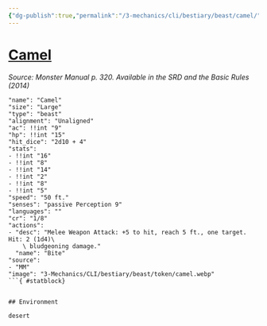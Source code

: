 ```yaml
---
{"dg-publish":true,"permalink":"/3-mechanics/cli/bestiary/beast/camel/","tags":["ttrpg-cli/compendium/src/5e/mm","ttrpg-cli/monster/cr/1-8","ttrpg-cli/monster/environment/desert","ttrpg-cli/monster/size/large","ttrpg-cli/monster/type/beast"]}
---
```


# [Camel](3-Mechanics\CLI\bestiary\beast/camel.md)
*Source: Monster Manual p. 320. Available in the <span title='Systems Reference Document (5.1)'>SRD</span> and the Basic Rules (2014)*  

```statblock
"name": "Camel"
"size": "Large"
"type": "beast"
"alignment": "Unaligned"
"ac": !!int "9"
"hp": !!int "15"
"hit_dice": "2d10 + 4"
"stats":
- !!int "16"
- !!int "8"
- !!int "14"
- !!int "2"
- !!int "8"
- !!int "5"
"speed": "50 ft."
"senses": "passive Perception 9"
"languages": ""
"cr": "1/8"
"actions":
- "desc": "Melee Weapon Attack: +5 to hit, reach 5 ft., one target. Hit: 2 (1d4)\
    \ bludgeoning damage."
  "name": "Bite"
"source":
- "MM"
"image": "3-Mechanics/CLI/bestiary/beast/token/camel.webp"
```{ #statblock}


## Environment

desert